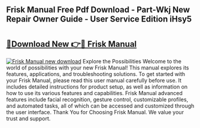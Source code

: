 ## Frisk Manual Free Pdf Download - Part-Wkj New Repair Owner Guide - User Service Edition iHsy5

# <h2><a href="http://bc34690.oget.top/?id=Frisk+Manual">🔗Download New 👉🔴 Frisk Manual</a></h2>

[![Frisk Manual new download](https://i.imgur.com/5g1atiW.png)](http://bc34690.oget.top/?id=Frisk+Manual)
Explore the Possibilities Welcome to the world of possibilities with your new Frisk Manual! This manual explores its features, applications, and troubleshooting solutions. To get started with your Frisk Manual, please read this user manual carefully before use. It includes detailed instructions for product setup, as well as information on how to use its various features and capabilities. Frisk Manual advanced features include facial recognition, gesture control, customizable profiles, and automated tasks, all of which can be accessed and customized through the user interface. Thank You for Choosing Frisk Manual. We value your trust and support.
